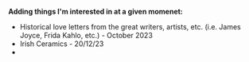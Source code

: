 **Adding things I'm interested in at a given momenet:**

- Historical love letters from the great writers, artists, etc. (i.e. James Joyce, Frida Kahlo, etc.) - October 2023 
- Irish Ceramics - 20/12/23 
- 